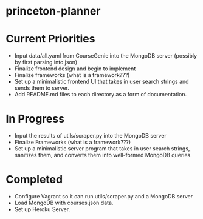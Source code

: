 # princeton-planner

Current Priorities
===================
- Input data/all.yaml from CourseGenie into the MongoDB server (possibly by first parsing into json)
- Finalize frontend design and begin to implement
- Finalize frameworks (what is a framework???)
- Set up a minimalistic frontend UI that takes in user search strings and sends them to server.
- Add README.md files to each directory as a form of documentation. 

In Progress
====================
- Input the results of utils/scraper.py into the MongoDB server
- Finalize Frameworks (what is a framework???)
- Set up a minimalistic server program that takes in user search strings, sanitizes them, and converts them into well-formed MongoDB queries.

Completed
====================
- Configure Vagrant so it can run utils/scraper.py and a MongoDB server
- Load MongoDB with courses.json data.
- Set up Heroku Server. 

